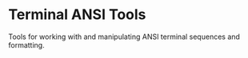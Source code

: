 # Terminal ANSI Tools

Tools for working with and manipulating ANSI terminal sequences and formatting.
